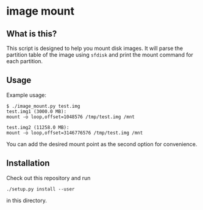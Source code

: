 # image mount

## What is this?

This script is designed to help you mount disk images. It will parse the
partition table of the image using `sfdisk` and print the mount command for each
partition.

## Usage

Example usage:

    $ ./image_mount.py test.img
    test.img1 (3000.0 MB):
    mount -o loop,offset=1048576 /tmp/test.img /mnt

    test.img2 (11258.0 MB):
    mount -o loop,offset=3146776576 /tmp/test.img /mnt

You can add the desired mount point as the second option for convenience.

## Installation

Check out this repository and run

    ./setup.py install --user

in this directory.

